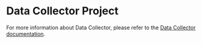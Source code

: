 # Data Collector Project

For more information about Data Collector, please refer to the [Data Collector documentation](https://github.com/statisticsnorway/data-collector-documentation).

